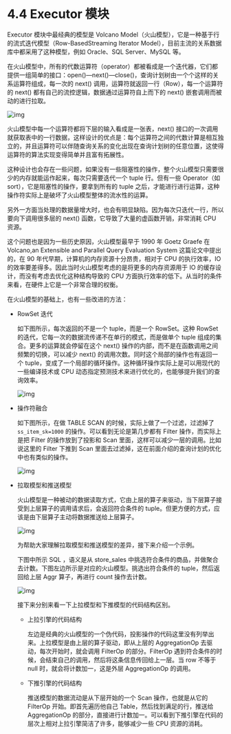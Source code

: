 # 4.4 Executor 模块

Executor 模块中最经典的模型是 Volcano Model（火山模型），它是一种基于行的流式迭代模型（Row-BasedStreaming Iterator Model），目前主流的关系数据库中都采用了这种模型，例如 Oracle、SQL Server、MySQL 等。

在火山模型中，所有的代数运算符（operator）都被看成是一个迭代器，它们都提供一组简单的接口：open()—next()—close()，查询计划树由一个个这样的关系运算符组成，每一次的 next() 调用，运算符就返回一行（Row），每一个运算符的 next() 都有自己的流控逻辑，数据通过运算符自上而下的 next() 嵌套调用而被动的进行拉取。

![img](https://obbusiness-private.oss-cn-shanghai.aliyuncs.com/doc/img/kernel-quickstart/V1.0.0/zh-CN/4.sql-engine/5.executor-01.png)

火山模型中每一个运算符都将下层的输入看成是一张表，next() 接口的一次调用就获取表中的一行数据，这样设计的优点是：每个运算符之间的代数计算是相互独立的，并且运算符可以伴随查询关系的变化出现在查询计划树的任意位置，这使得运算符的算法实现变得简单并且富有拓展性。

这种设计也会存在一些问题，如果没有一些阻塞性的操作，整个火山模型只需要很少的内存就能运作起来，每次只需要迭代一个 tuple 行。但有一些 Operator（如 sort），它是阻塞性的操作，要拿到所有的 tuple 之后，才能进行进行运算，这种操作符实际上是破坏了火山模型整体的流水性的运算。

另外一方面当处理的数据量增大时，也会有明显缺陷。因为每次只迭代一行，所以要向下调用很多层的 next() 函数，它导致了大量的虚函数开销，非常消耗 CPU 资源。

这个问题也是因为一些历史原因，火山模型最早于 1990 年 Goetz Graefe 在 Volcano,an Extensible and Parallel Query Evaluation System 这篇论文中提出的，在 90 年代早期，计算机的内存资源十分昂贵，相对于 CPU 的执行效率，IO 的效率要差得多。因此当时火山模型考虑的是将更多的内存资源用于 IO 的缓存设计，而没有考虑去优化这种结构导致的 CPU 方面执行效率的低下。从当时的条件来看，在硬件上它是一个非常合理的权衡。

在火山模型的基础上，也有一些改进的方法：

- RowSet 迭代

    如下图所示，每次返回的不是一个 tuple，而是一个 RowSet。这种 RowSet 的迭代，它每一次的数据流传递不在单行的模式，而是做单个 tuple 组成的集合。更多的运算就会停留在这个 next() 操作的内部，而不是在函数调用之间频繁的切换，可以减少 next() 的调用次数。同时这个局部的操作也有返回一个 tuple，变成了一个局部的循环操作。这种循环操作实际上是可以用现代的一些编译技术或 CPU 动态指定预测技术来进行优化的，也能够提升我们的查询效率。

    ![img](https://obbusiness-private.oss-cn-shanghai.aliyuncs.com/doc/img/kernel-quickstart/V1.0.0/zh-CN/4.sql-engine/5.executor-02.png)

- 操作符融合

    如下图所示，在做 TABLE SCAN 的时候，实际上做了一个过滤，过滤掉了 `ss_item_sk=1000` 的操作。可以看到无论是第几步都有 Filter 操作，而实际上是把 Filter 的操作放到了投影和 Scan 里面，这样可以减少一层的调用。比如说这里的 Filter 下推到 Scan 里面去过滤掉，这在前面介绍的查询计划的优化中也有类似的操作。

    ![img](https://obbusiness-private.oss-cn-shanghai.aliyuncs.com/doc/img/kernel-quickstart/V1.0.0/zh-CN/4.sql-engine/5.executor-03.png)

- 拉取模型和推送模型

    火山模型是一种被动的数据读取方式，它由上层的算子来驱动，当下层算子接受到上层算子的调用请求后，会返回符合条件的 tuple。但更方便的方式，应该是由下层算子主动将数据推送给上层算子。

    ![img](https://obbusiness-private.oss-cn-shanghai.aliyuncs.com/doc/img/kernel-quickstart/V1.0.0/zh-CN/4.sql-engine/5.executor-04.png)

    为帮助大家理解拉取模型和推送模型的差异，接下来介绍一个示例。

    下图中所示 SQL ，语义是从 store_sales 中挑选符合条件的商品，并做聚合去计数。下图左边所示是对应的火山模型。挑选出符合条件的 tuple，然后返回给上层 Aggr 算子，再进行 count 操作去计数。

    ![img](https://obbusiness-private.oss-cn-shanghai.aliyuncs.com/doc/img/kernel-quickstart/V1.0.0/zh-CN/4.sql-engine/5.executor-05.png)

    接下来分别来看一下上拉模型和下推模型的代码结构区别。

  - 上拉引擎的代码结构

    左边是经典的火山模型的一个伪代码，投影操作的代码这里没有列举出来。上拉模型是由上层的算子驱动，即从上层的 AggregationOp 去驱动，每次开始时，就会调用 FilterOp 的部分。FilterOp 遇到符合条件的时候，会结束自己的调用，然后将这条信息传回给上一层。当 row 不等于 null 时，就会将计数加一，这是外层 AggregationOp 的调用。

  - 下推引擎的代码结构

    推送模型的数据流动是从下层开始的一个 Scan 操作，也就是从它的 FilterOp 开始。即首先遍历他自己 Table，然后找到满足的行，推送给 AggregationOp 的部分，直接进行计数加一。可以看到下推引擎在代码的层次上相对上拉引擎简洁了许多，能够减少一些 CPU 资源的消耗。
